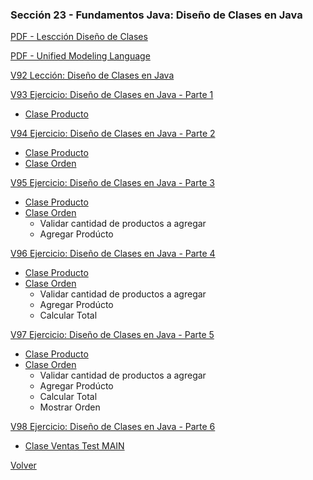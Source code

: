 ### Sección 23 - Fundamentos Java: Diseño de Clases en Java

[PDF - Lescción Diseño de Clases](Apuntes/CFJ-A-Leccion-DiseñoClasesJava.pdf)

[PDF - Unified Modeling Language](Apuntes/UML-Unified-Modeling-Language.pdf)

[V92 Lección: Diseño de Clases en Java](Apuntes)

[V93 Ejercicio: Diseño de Clases en Java - Parte 1](V93_Ejercicio_Disenio_de_Clases_parte_1/src/ms/com/gm/ventas/Producto.java)
- [Clase Producto](V93_Ejercicio_Disenio_de_Clases_parte_1/src/ms/com/gm/ventas/Producto.java)

[V94 Ejercicio: Diseño de Clases en Java - Parte 2](V94_Ejercicio_Disenio_de_Clases_parte_2/src/ms/com/gm/ventas)
- [Clase Producto](V94_Ejercicio_Disenio_de_Clases_parte_2/src/ms/com/gm/ventas/Producto.java)
- [Clase Orden](V94_Ejercicio_Disenio_de_Clases_parte_2/src/ms/com/gm/ventas/Orden.java)

[V95 Ejercicio: Diseño de Clases en Java - Parte 3](V95_Ejercicio_Disenio_de_Clases_parte_3/src/ms/com/gm/ventas)
- [Clase Producto](V95_Ejercicio_Disenio_de_Clases_parte_3/src/ms/com/gm/ventas/Producto.java)
- [Clase Orden](V95_Ejercicio_Disenio_de_Clases_parte_3/src/ms/com/gm/ventas/Orden.java)
    * Validar cantidad de productos a agregar
    * Agregar Prodúcto

[V96 Ejercicio: Diseño de Clases en Java - Parte 4](V96_Ejercicio_Disenio_de_Clases_parte_4/src/ms/com/gm/ventas)
- [Clase Producto](V96_Ejercicio_Disenio_de_Clases_parte_4/src/ms/com/gm/ventas/Producto.java)
- [Clase Orden](V96_Ejercicio_Disenio_de_Clases_parte_4/src/ms/com/gm/ventas/Orden.java)
    * Validar cantidad de productos a agregar
    * Agregar Prodúcto
    * Calcular Total

[V97 Ejercicio: Diseño de Clases en Java - Parte 5](V97_Ejercicio_Disenio_de_Clases_parte_5/src/ms/com/gm/ventas)
- [Clase Producto](V97_Ejercicio_Disenio_de_Clases_parte_5/src/ms/com/gm/ventas/Producto.java)
- [Clase Orden](V97_Ejercicio_Disenio_de_Clases_parte_5/src/ms/com/gm/ventas/Orden.java)
    * Validar cantidad de productos a agregar
    * Agregar Prodúcto
    * Calcular Total
    * Mostrar Orden

[V98 Ejercicio: Diseño de Clases en Java - Parte 6](V98_Ejercicio_Disenio_de_Clases_parte_6/src/ms/com/gm/ventas)
- [Clase Ventas Test MAIN](V98_Ejercicio_Disenio_de_Clases_parte_6/src/ms/com/gm/ventas/test/VentasTest.java)

[Volver](../)